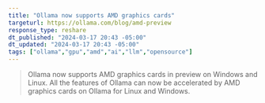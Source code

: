 ```yaml
---
title: "Ollama now supports AMD graphics cards"
targeturl: https://ollama.com/blog/amd-preview
response_type: reshare
dt_published: "2024-03-17 20:43 -05:00"
dt_updated: "2024-03-17 20:43 -05:00"
tags: ["ollama","gpu","amd","ai","llm","opensource"]
---
```


> Ollama now supports AMD graphics cards in preview on Windows and Linux. All the features of Ollama can now be accelerated by AMD graphics cards on Ollama for Linux and Windows.
